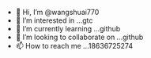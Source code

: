 - 👋 Hi, I’m @wangshuai770
- 👀 I’m interested in ...gtc
- 🌱 I’m currently learning ...github
- 💞️ I’m looking to collaborate on ...github
- 📫 How to reach me ...18636725274

<!---
wangshuai770/wangshuai770 is a ✨ special ✨ repository because its `README.md` (this file) appears on your GitHub profile.
You can click the Preview link to take a look at your changes.
--->
